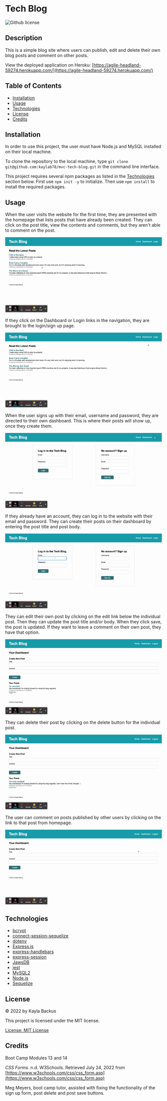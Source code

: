 # Tech Blog
![Github license](https://img.shields.io/badge/license-MIT-blue.svg)

## Description
This is a simple blog site where users can publish, edit and delete their own blog posts and comment on other posts.

View the deployed application on Heroku: [https://agile-headland-59274.herokuapp.com/](https://agile-headland-59274.herokuapp.com/)

## Table of Contents
- [Installation](#installation)
- [Usage](#usage)
- [Technologies](#technologies)
- [License](#license)
- [Credits](#credits)

## Installation
In order to use this project, the user must have Node.js and MySQL installed on their local machine.

To clone the repository to the local machine, type `git clone git@github.com:kaylab78/mvc-tech-blog.git` in the command line interface.

This project requires several npm packages as listed in the [Technologies](#technologies) section below. First use `npm init -y` to initialize. Then use `npm install` to install the required packages.

## Usage
When the user visits the website for the first time, they are presented with the homepage that lists posts that have already been created. They can click on the post title, view the contents and comments, but they aren't able to comment on the post.

![](/assets/screenshot-1.gif)

If they click on the Dashboard or Login links in the navigation, they are brought to the login/sign up page.

![](/assets/screenshot-2.gif)

When the user signs up with their email, username and password, they are directed to their own dashboard. This is where their posts will show up, once they create them.

![](/assets/screenshot-3.gif)

If they already have an account, they can log in to the website with their email and password. They can create their posts on their dashboard by entering the post title and post body.

![](/assets/screenshot-4.gif)

They can edit their own post by clicking on the edit link below the individual post. Then they can update the post title and/or body. When they click save, the post is updated. If they want to leave a comment on their own post, they have that option.

![](/assets/screenshot-5.gif)

They can delete their post by clicking on the delete button for the individual post.

![](/assets/screenshot-6.gif)

The user can comment on posts published by other users by clicking on the link to that post from homepage.

![](/assets/screenshot-7.gif)


## Technologies
- [bcrypt](https://www.npmjs.com/package/bcrypt)
- [connect-session-sequelize](https://www.npmjs.com/package/connect-session-sequelize)
- [dotenv](https://www.npmjs.com/package/dotenv)
- [Express.js](https://expressjs.com/)
- [express-handlebars](https://www.npmjs.com/package/express-handlebars)
- [express-session](https://www.npmjs.com/package/express-session)
- [JawsDB](https://elements.heroku.com/addons/jawsdb)
- [jest](https://www.npmjs.com/package/jest)
- [MySQL2](https://www.npmjs.com/package/mysql2)
- [Node.js](https://nodejs.dev/)
- [Sequelize](https://www.npmjs.com/package/sequelize)

## License
&copy; 2022 by Kayla Backus

This project is licensed under the MIT license.

[License: MIT License](https://opensource.org/licenses/MIT)

## Credits
Boot Camp Modules 13 and 14

*CSS Forms.* n.d. W3Schools. Retrieved July 24, 2022 from [https://www.w3schools.com/css/css_form.asp](https://www.w3schools.com/css/css_form.asp)

Meg Meyers, boot camp tutor, assisted with fixing the functionality of the sign up form, post delete and post save buttons.